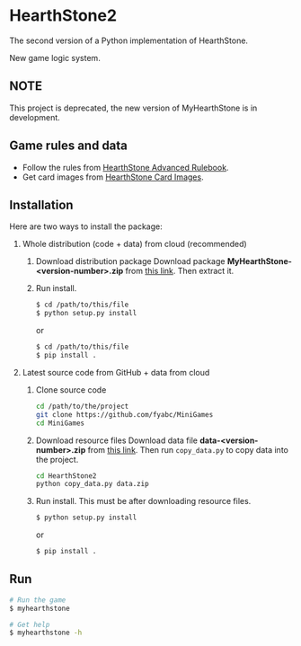 # HearthStone2

The second version of a Python implementation of HearthStone.

New game logic system.

## NOTE

This project is deprecated, the new version of MyHearthStone is in development.

## Game rules and data

- Follow the rules from [HearthStone Advanced Rulebook](http://hearthstone.gamepedia.com/Advanced_rulebook).
- Get card images from [HearthStone Card Images](https://github.com/schmich/hearthstone-card-images).

## Installation

Here are two ways to install the package:

1. Whole distribution (code + data) from cloud (recommended)
    1. Download distribution package
        Download package **MyHearthStone-\<version-number>.zip** from [this link](https://1drv.ms/u/s!AogxxlCJ3vjllj8jjxUzGOhJn8iy?e=8FtzQd).
        Then extract it.

    2. Run install.
        ```bash
        $ cd /path/to/this/file
        $ python setup.py install
        ```
        or
        ```bash
        $ cd /path/to/this/file
        $ pip install .
        ```

2. Latest source code from GitHub + data from cloud
    1. Clone source code
        ```bash
        cd /path/to/the/project
        git clone https://github.com/fyabc/MiniGames
        cd MiniGames
        ```

    2. Download resource files
        Download data file **data-\<version-number>.zip** from [this link](https://1drv.ms/u/s!AogxxlCJ3vjllj8jjxUzGOhJn8iy?e=8FtzQd).
        Then run `copy_data.py` to copy data into the project.

        ```bash
        cd HearthStone2
        python copy_data.py data.zip
        ```

    3. Run install. This must be after downloading resource files.
        ```bash
        $ python setup.py install
        ```
        or
        ```bash
        $ pip install .
        ```

## Run

```bash
# Run the game
$ myhearthstone

# Get help
$ myhearthstone -h
```
